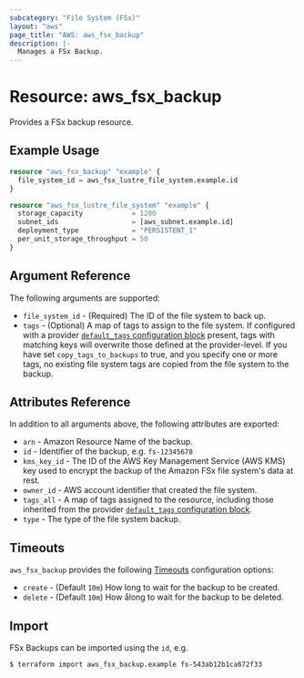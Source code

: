 ```yaml
---
subcategory: "File System (FSx)"
layout: "aws"
page_title: "AWS: aws_fsx_backup"
description: |-
  Manages a FSx Backup.
---
```


# Resource: aws_fsx_backup

Provides a FSx backup resource.

## Example Usage

```terraform
resource "aws_fsx_backup" "example" {
  file_system_id = aws_fsx_lustre_file_system.example.id
}

resource "aws_fsx_lustre_file_system" "example" {
  storage_capacity            = 1200
  subnet_ids                  = [aws_subnet.example.id]
  deployment_type             = "PERSISTENT_1"
  per_unit_storage_throughput = 50
}
```

## Argument Reference

The following arguments are supported:

* `file_system_id` - (Required) The ID of the file system to back up.
* `tags` - (Optional) A map of tags to assign to the file system. If configured with a provider [`default_tags` configuration block](/docs/providers/aws/index.html#default_tags-configuration-block) present, tags with matching keys will overwrite those defined at the provider-level. If you have set `copy_tags_to_backups` to true, and you specify one or more tags, no existing file system tags are copied from the file system to the backup.

## Attributes Reference

In addition to all arguments above, the following attributes are exported:

* `arn` - Amazon Resource Name of the backup.
* `id` - Identifier of the backup, e.g. `fs-12345678`
* `kms_key_id` -  The ID of the AWS Key Management Service (AWS KMS) key used to encrypt the backup of the Amazon FSx file system's data at rest.
* `owner_id` - AWS account identifier that created the file system.
* `tags_all` - A map of tags assigned to the resource, including those inherited from the provider [`default_tags` configuration block](/docs/providers/aws/index.html#default_tags-configuration-block).
* `type` - The type of the file system backup.

## Timeouts

`aws_fsx_backup` provides the following [Timeouts](https://www.terraform.io/docs/configuration/blocks/resources/syntax.html#operation-timeouts)
configuration options:

* `create` - (Default `10m`) How long to wait for the backup to be created.
* `delete` - (Default `10m`) How ålong to wait for the backup to be deleted.

## Import

FSx Backups can be imported using the `id`, e.g.

```
$ terraform import aws_fsx_backup.example fs-543ab12b1ca672f33
```
